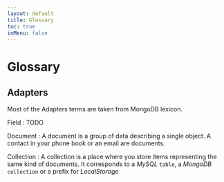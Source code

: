 ```yaml
---
layout: default
title: Glossary
toc: true
inMenu: false
---
```


# Glossary

## Adapters

Most of the Adapters terms are taken from MongoDB lexicon.

Field
: TODO

Document
: A document is a group of data describing a single object. A contact in your phone book or an email are documents.

Collection
: A collection is a place where you store items representing the same kind of documents. It corresponds to a *MySQL* `table`, a *MongoDB* `collection` or a prefix for *LocalStorage*
